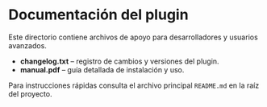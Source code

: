 # Documentación del plugin

Este directorio contiene archivos de apoyo para desarrolladores y usuarios avanzados.

- **changelog.txt** – registro de cambios y versiones del plugin.
- **manual.pdf** – guía detallada de instalación y uso.

Para instrucciones rápidas consulta el archivo principal `README.md` en la raíz del proyecto.
